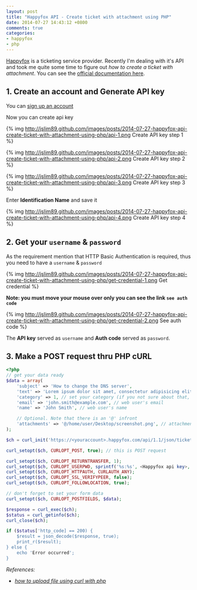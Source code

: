 ```yaml
---
layout: post
title: "Happyfox API - Create ticket with attachment using PHP"
date: 2014-07-27 14:43:12 +0800
comments: true
categories: 
- happyfox
- php
---
```


[Happyfox](https://www.happyfox.com/) is a ticketing service provider. Recently I'm dealing with it's API and took me quite some time to figure out _how to create a ticket with attachment_. You can see the [official documentation here](http://www.happyfox.com/developers/api/1.1/).

## 1. Create an account and Generate API key
You can [sign up an account](https://www.happyfox.com/help-desk-signup/)


Now you can create api key

{% img http://jslim89.github.com/images/posts/2014-07-27-happyfox-api-create-ticket-with-attachment-using-php/api-1.png Create API key step 1 %}

{% img http://jslim89.github.com/images/posts/2014-07-27-happyfox-api-create-ticket-with-attachment-using-php/api-2.png Create API key step 2 %}

{% img http://jslim89.github.com/images/posts/2014-07-27-happyfox-api-create-ticket-with-attachment-using-php/api-3.png Create API key step 3 %}

Enter **Identification Name** and save it

{% img http://jslim89.github.com/images/posts/2014-07-27-happyfox-api-create-ticket-with-attachment-using-php/api-4.png Create API key step 4 %}

## 2. Get your `username` & `password`

As the requirement mention that HTTP Basic Authentication is required, thus you need to have a `username` & `password`

{% img http://jslim89.github.com/images/posts/2014-07-27-happyfox-api-create-ticket-with-attachment-using-php/get-credential-1.png Get credential %}

**Note: you must move your mouse over only you can see the link `see auth code`**

{% img http://jslim89.github.com/images/posts/2014-07-27-happyfox-api-create-ticket-with-attachment-using-php/get-credential-2.png See auth code %}

The **API key** served as `username` and **Auth code** served as `password`.

## 3. Make a POST request thru PHP cURL

```php
<?php
// get your data ready
$data = array(
    'subject' => 'How to change the DNS server',
    'text' => 'Lorem ipsum dolor sit amet, consectetur adipisicing elit, sed do eiusmod tempor ...',
    'category' => 1, // set your category (if you not sure about that, just put 1)
    'email' => 'john.smith@example.com', // web user's email
    'name' => 'John Smith', // web user's name

    // Optional. Note that there is an '@' infront
    'attachments' => '@/home/user/Desktop/screenshot.png', // attachment's path
);

$ch = curl_init('https://<youraccount>.happyfox.com/api/1.1/json/tickets/');

curl_setopt($ch, CURLOPT_POST, true); // this is POST request

curl_setopt($ch, CURLOPT_RETURNTRANSFER, 1);
curl_setopt($ch, CURLOPT_USERPWD, sprintf('%s:%s', <Happyfox api key>, <Happyfox auth code>)); // here is the HTTP basic auth
curl_setopt($ch, CURLOPT_HTTPAUTH, CURLAUTH_ANY);
curl_setopt($ch, CURLOPT_SSL_VERIFYPEER, false);
curl_setopt($ch, CURLOPT_FOLLOWLOCATION, true);

// don't forget to set your form data
curl_setopt($ch, CURLOPT_POSTFIELDS, $data);

$response = curl_exec($ch);
$status = curl_getinfo($ch);
curl_close($ch);

if ($status['http_code] == 200) {
    $result = json_decode($response, true);
    print_r($result);
} else {
    echo 'Error occurred';
}
```

_References:_

* _[how to upload file using curl with php](https://stackoverflow.com/questions/15200632/how-to-upload-file-using-curl-with-php/15200804#15200804)_
